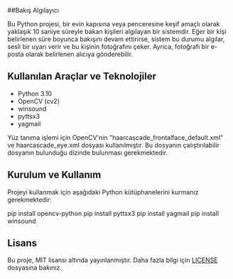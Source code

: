 ##Bakış Algılayıcı

Bu Python projesi, bir evin kapısına veya penceresine keşif amaçlı olarak yaklaşık 10 saniye süreyle bakan kişileri algılayan bir sistemdir. Eğer bir kişi belirlenen süre boyunca bakışını devam ettirirse, sistem bu durumu algılar, sesli bir uyarı verir ve bu kişinin fotoğrafını çeker. Ayrıca, fotoğrafı bir e-posta olarak belirlenen alıcıya gönderebilir.
## Kullanılan Araçlar ve Teknolojiler

- Python 3.10
- OpenCV (cv2)
- winsound
- pyttsx3
- yagmail

Yüz tanıma işlemi için OpenCV'nin "haarcascade_frontalface_default.xml" ve haarcascade_eye.xml dosyası kullanılmıştır. Bu dosyanın çalıştırılabilir dosyanın bulunduğu dizinde bulunması gerekmektedir.

## Kurulum ve Kullanım

Projeyi kullanmak için aşağıdaki Python kütüphanelerini kurmanız gerekmektedir:

pip install opencv-python
pip install pyttsx3
pip install yagmail
pip install winsound


## Lisans

Bu proje, MIT lisansı altında yayınlanmıştır. Daha fazla bilgi için [LICENSE](./LICENSE) dosyasına bakınız.
